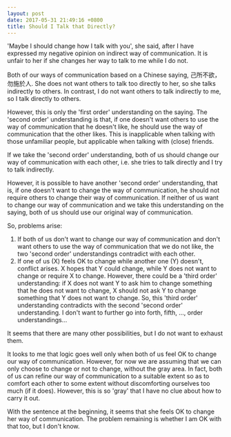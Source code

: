 ```yaml
---
layout: post
date: 2017-05-31 21:49:16 +0800
title: Should I Talk that Directly?
---
```


'Maybe I should change how I talk with you', she said, after I have expressed my negative opinion on indirect way of communication. It is unfair to her if she changes her way to talk to me while I do not.

Both of our ways of communication based on a Chinese saying, 己所不欲，勿施於人. She does not want others to talk too directly to her, so she talks indirectly to others. In contrast, I do not want others to talk indirectly to me, so I talk directly to others.

However, this is only the 'first order' understanding on the saying. The 'second order' understanding is that, if one doesn't want others to use the way of communication that he doesn't like, he should use the way of communication that the other likes. This is inapplicable when talking with those unfamiliar people, but applicable when talking with (close) friends.

If we take the 'second order' understanding, both of us should change our way of communication with each other, i.e. she tries to talk directly and I try to talk indirectly.

However, it is possible to have another 'second order' understanding, that is, if one doesn't want to change the way of communication, he should not require others to change their way of communication. If neither of us want to change our way of communication and we take this understanding on the saying, both of us should use our original way of communication.

So, problems arise:
1. If both of us don't want to change our way of communication and don't want others to use the way of communication that we do not like, the two 'second order' understandings contradict with each other.
2. If one of us (X) feels OK to change while another one (Y) doesn't, conflict arises. X hopes that Y could change, while Y does not want to change or require X to change. However, there could be a 'third order' understanding: if X does not want Y to ask him to change something that he does not want to change, X should not ask Y to change something that Y does not want to change. So, this 'third order' understanding contradicts with the second 'second order' understanding. I don't want to further go into forth, fifth, ..., order understandings...

It seems that there are many other possibilities, but I do not want to exhaust them.

It looks to me that logic goes well only when both of us feel OK to change our way of communication. However, for now we are assuming that we can only choose to change or not to change, without the gray area. In fact, both of us can refine our way of communication to a suitable extent so as to comfort each other to some extent without discomforting ourselves too much (if it does). However, this is so 'gray' that I have no clue about how to carry it out.

With the sentence at the beginning, it seems that she feels OK to change her way of communication. The problem remaining is whether I am OK with that too, but I don't know.

